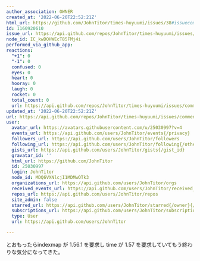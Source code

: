 ```yaml
---
author_association: OWNER
created_at: '2022-06-20T22:52:21Z'
html_url: https://github.com/JohnTitor/times-huyuumi/issues/38#issuecomment-1160920610
id: 1160920610
issue_url: https://api.github.com/repos/JohnTitor/times-huyuumi/issues/38
node_id: IC_kwDOHWEcT85FMj4i
performed_via_github_app: 
reactions:
  "+1": 0
  "-1": 0
  confused: 0
  eyes: 0
  heart: 0
  hooray: 0
  laugh: 0
  rocket: 0
  total_count: 0
  url: https://api.github.com/repos/JohnTitor/times-huyuumi/issues/comments/1160920610/reactions
updated_at: '2022-06-20T22:52:21Z'
url: https://api.github.com/repos/JohnTitor/times-huyuumi/issues/comments/1160920610
user:
  avatar_url: https://avatars.githubusercontent.com/u/25030997?v=4
  events_url: https://api.github.com/users/JohnTitor/events{/privacy}
  followers_url: https://api.github.com/users/JohnTitor/followers
  following_url: https://api.github.com/users/JohnTitor/following{/other_user}
  gists_url: https://api.github.com/users/JohnTitor/gists{/gist_id}
  gravatar_id: ''
  html_url: https://github.com/JohnTitor
  id: 25030997
  login: JohnTitor
  node_id: MDQ6VXNlcjI1MDMwOTk3
  organizations_url: https://api.github.com/users/JohnTitor/orgs
  received_events_url: https://api.github.com/users/JohnTitor/received_events
  repos_url: https://api.github.com/users/JohnTitor/repos
  site_admin: false
  starred_url: https://api.github.com/users/JohnTitor/starred{/owner}{/repo}
  subscriptions_url: https://api.github.com/users/JohnTitor/subscriptions
  type: User
  url: https://api.github.com/users/JohnTitor

---
```

とおもったらindexmap が 1.56.1 を要求し time が 1.57 を要求していてもう終わりな気分になってきた。
